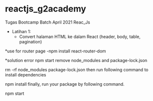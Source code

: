 # reactjs_g2academy

Tugas Bootcamp Batch April 2021 Reac_Js

- Latihan 1:
  - Convert halaman HTML ke dalam React (header, body, table, pagination)

\*use for router page
-npm install react-router-dom

\*solution error npm start
remove node_modules and package-lock.json

rm -rf node_modules package-lock.json
then run following command to install dependencies

npm install
finally, run your package by following command.

npm start
